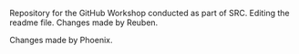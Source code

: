 

Repository for the GitHub Workshop conducted as part of SRC. Editing the readme file. Changes made by Reuben.

Changes made by Phoenix.
